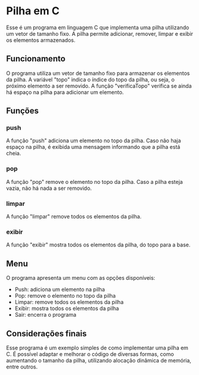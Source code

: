 <body>
	<h1>Pilha em C</h1>
	<p>Esse é um programa em linguagem C que implementa uma pilha utilizando um vetor de tamanho fixo. A pilha permite adicionar, remover, limpar e exibir os elementos armazenados.</p>
  <h2>Funcionamento</h2>
<p>O programa utiliza um vetor de tamanho fixo para armazenar os elementos da pilha. A variável "topo" indica o índice do topo da pilha, ou seja, o próximo elemento a ser removido. A função "verificaTopo" verifica se ainda há espaço na pilha para adicionar um elemento.</p>

<h2>Funções</h2>
<h3>push</h3>
<p>A função "push" adiciona um elemento no topo da pilha. Caso não haja espaço na pilha, é exibida uma mensagem informando que a pilha está cheia.</p>

<h3>pop</h3>
<p>A função "pop" remove o elemento no topo da pilha. Caso a pilha esteja vazia, não há nada a ser removido.</p>

<h3>limpar</h3>
<p>A função "limpar" remove todos os elementos da pilha.</p>

<h3>exibir</h3>
<p>A função "exibir" mostra todos os elementos da pilha, do topo para a base.</p>

<h2>Menu</h2>
<p>O programa apresenta um menu com as opções disponíveis:</p>
<ul>
	<li>Push: adiciona um elemento na pilha</li>
	<li>Pop: remove o elemento no topo da pilha</li>
	<li>Limpar: remove todos os elementos da pilha</li>
	<li>Exibir: mostra todos os elementos da pilha</li>
	<li>Sair: encerra o programa</li>
</ul>

<h2>Considerações finais</h2>
<p>Esse programa é um exemplo simples de como implementar uma pilha em C. É possível adaptar e melhorar o código de diversas formas, como aumentando o tamanho da pilha, utilizando alocação dinâmica de memória, entre outros.</p>
</body>
